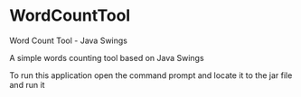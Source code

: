 # WordCountTool
Word Count Tool - Java Swings


A simple words counting tool based on Java Swings

To run this application open the command prompt and locate it to the jar file and run it
